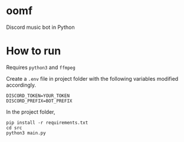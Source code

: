 # oomf
Discord music bot in Python

# How to run
Requires `python3` and `ffmpeg`

Create a `.env` file in project folder with the following variables modified accordingly.
```
DISCORD_TOKEN=YOUR_TOKEN
DISCORD_PREFIX=BOT_PREFIX
```

In the project folder,
```
pip install -r requirements.txt
cd src
python3 main.py
```
